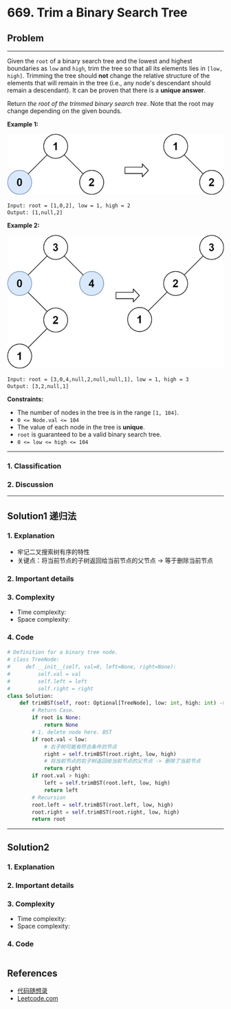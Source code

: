 # 669. Trim a Binary Search Tree

## Problem

*****

Given the `root` of a binary search tree and the lowest and highest boundaries as `low` and `high`, trim the tree so that all its elements lies in `[low, high]`. Trimming the tree should **not** change the relative structure of the elements that will remain in the tree (i.e., any node's descendant should remain a descendant). It can be proven that there is a **unique answer**.

Return *the root of the trimmed binary search tree*. Note that the root may change depending on the given bounds.

 

**Example 1:**

![img](./0669%20Trim%20a%20Binary%20Search%20Tree.assets/trim1.jpg)

```
Input: root = [1,0,2], low = 1, high = 2
Output: [1,null,2]
```

**Example 2:**

![img](./0669%20Trim%20a%20Binary%20Search%20Tree.assets/trim2.jpg)

```
Input: root = [3,0,4,null,2,null,null,1], low = 1, high = 3
Output: [3,2,null,1]
```

 

**Constraints:**

- The number of nodes in the tree is in the range `[1, 104]`.
- `0 <= Node.val <= 104`
- The value of each node in the tree is **unique**.
- `root` is guaranteed to be a valid binary search tree.
- `0 <= low <= high <= 104`

******

### 1. Classification



### 2. Discussion





*******

## Solution1  递归法

### 1. Explanation

- 牢记二叉搜索树有序的特性
- 关键点：将当前节点的子树返回给当前节点的父节点 -> 等于删除当前节点

### 2. Important details





### 3. Complexity

- Time complexity:
- Space complexity:



### 4. Code

```python
# Definition for a binary tree node.
# class TreeNode:
#     def __init__(self, val=0, left=None, right=None):
#         self.val = val
#         self.left = left
#         self.right = right
class Solution:
    def trimBST(self, root: Optional[TreeNode], low: int, high: int) -> Optional[TreeNode]:
        # Return Case.
        if root is None:
            return None
        # 1. delete node here. BST
        if root.val < low:
            # 右子树可能有符合条件的节点
            right = self.trimBST(root.right, low, high)
            # 将当前节点的右子树返回给当前节点的父节点 -> 删除了当前节点
            return right
        if root.val > high:
            left = self.trimBST(root.left, low, high)
            return left
        # Recursion
        root.left = self.trimBST(root.left, low, high)
        root.right = self.trimBST(root.right, low, high)
        return root
```



********

## Solution2

### 1. Explanation





### 2. Important details





### 3. Complexity

- Time complexity:
- Space complexity:



### 4. Code

```python

```

## References

- [代码随想录 ](https://github.com/youngyangyang04/leetcode-master)
- [Leetcode.com](https://leetcode.com/problemset/all/)
